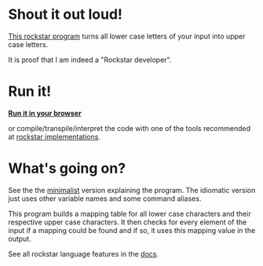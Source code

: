 # Shout it out loud!

[This rockstar program](./shout_it_out_loud.rock) turns all lower case letters of your input into upper case letters.

It is proof that I am indeed a "Rockstar developer".

# Run it!
**[Run it in your browser](https://codewithrockstar.com/online?source=https://raw.githubusercontent.com/holistic-developer/shout-it-out-loud/main/shout_it_out_loud.rock)**

or compile/transpile/interpret the code with one of the tools recommended at [rockstar implementations](https://codewithrockstar.com/code).

# What's going on?
See the the [minimalist](./shout_it_out_loud_minimalist.rock) version explaining the program.
The idiomatic version just uses other variable names and some command aliases.

This program builds a mapping table for all lower case characters and their respective upper case characters.
It then checks for every element of the input if a mapping could be found and if so, it uses this mapping value in the output.

See all rockstar language features in the [docs](https://codewithrockstar.com/docs).
